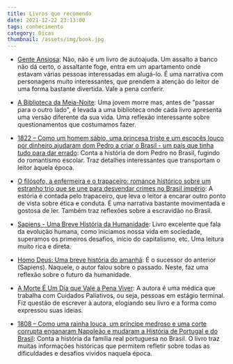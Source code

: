 ```yaml
---
title: Livros que recomendo
date: 2021-12-22 23:13:00
tags: conhecimento
category: Dicas
thumbnail: /assets/img/book.jpg
---
```


- [Gente Ansiosa](https://www.amazon.com.br/gp/product/B09B9KZN9P/ref=ppx_yo_dt_b_d_asin_title_o00?ie=UTF8&psc=1): Não, não é um livro de autoajuda. Um assalto a banco não dá certo, o assaltante foge, entra em um apartamento onde estavam várias pessoas interessadas em alugá-lo. É uma narrativa com personagens muito interessantes, que prendem a atenção do leitor de uma forma bastante divertida. Vale a pena conferir.
  
- [A Biblioteca da Meia-Noite](https://www.amazon.com.br/gp/product/B09BKDLD4F/ref=ppx_yo_dt_b_d_asin_title_o02?ie=UTF8&psc=1): Uma jovem morre mas, antes de "passar para o outro lado", é levada a uma biblioteca onde cada livro apresenta uma versão diferente da sua vida. Uma reflexão interessante sobre questionamentos que costumamos fazer.
  
- [1822 – Como um homem sábio, uma princesa triste e um escocês louco por dinheiro ajudaram dom Pedro a criar o Brasil - um país que tinha tudo para dar errado](https://www.amazon.com.br/gp/product/B014I5JKDU/ref=ppx_yo_dt_b_d_asin_title_o04?ie=UTF8&psc=1): Conta a história de dom Pedro no Brasil, fugindo do romantismo escolar. Traz detalhes interessantes que transportam o leitor àquela época.
  
- [O filósofo, a enfermeira e o trapaceiro: romance histórico sobre um estranho trio que se une para desvendar crimes no Brasil império](https://www.amazon.com.br/gp/product/B088KTRZ17/ref=ppx_yo_dt_b_d_asin_title_o06?ie=UTF8&psc=1): A estória é contada pelo trapaceiro, que leva o leitor a encarar outro ponto de vista sobre ética e conduta. É uma narrativa bastante movimentada e gostosa de ler. Também traz reflexões sobre a escravidão no Brasil.

- [Sapiens - Uma Breve História da Humanidade](https://www.amazon.com.br/Sapiens-Uma-Breve-Hist%C3%B3ria-Humanidade/dp/8525432180/ref=sr_1_2?crid=2S3XQAMUM8G08&keywords=sapiens+uma+breve+historia+da+humanidade&qid=1640226023&sprefix=sapiens+%2Caps%2C263&sr=8-2&ufe=app_do%3Aamzn1.fos.6d798eae-cadf-45de-946a-f477d47705b9): Livro excelente que fala da evolução humana, como iniciamos nossa vida em sociedade, superamos os primeiros desafios, início do capitalismo, etc. Uma leitura muito rica e direta.

- [Homo Deus: Uma breve história do amanhã](https://www.amazon.com.br/gp/product/B01LXCJTO4/ref=ppx_yo_dt_b_d_asin_title_o05?ie=UTF8&psc=1): É o sucessor do anterior (Sapiens). Naquele, o autor falou sobre o passado. Neste, faz uma reflexão sobre o futuro da humanidade.
  
- [A Morte É Um Dia que Vale a Pena Viver](https://www.amazon.com.br/gp/product/8544104401/ref=ppx_yo_dt_b_asin_title_o02_s00?ie=UTF8&psc=1): A autora é uma médica que trabalha com Cuidados Paliativos, ou seja, pessoas em estágio terminal. Fiz questão de escrever à autora, elogiando seu livro e a forma como expressou suas ideias. 
  
- [1808 – Como uma rainha louca, um príncipe medroso e uma corte corrupta enganaram Napoleão e mudaram a História de Portugal e do Brasil](https://www.amazon.com.br/gp/product/B00MW7ACMA/ref=ppx_yo_dt_b_d_asin_title_o00?ie=UTF8&psc=1): Conta a história da família real portuguesa no Brasil. O livro traz muitas informações históricas que permitem refletir sobre todas as dificuldades e desafios vividos naquela época.